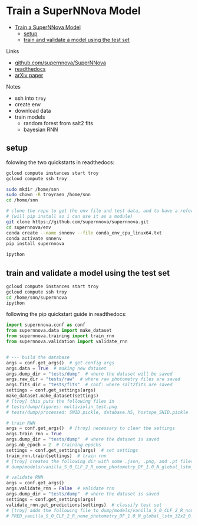 # Train a SuperNNova Model<a name="train-a-supernnova-model"></a>

<!-- mdformat-toc start --slug=github --maxlevel=6 --minlevel=1 -->

- [Train a SuperNNova Model](#train-a-supernnova-model)
  - [setup](#setup)
  - [train and validate a model using the test set](#train-and-validate-a-model-using-the-test-set)

<!-- mdformat-toc end -->

Links

- [github.com/supernnova/SuperNNova](https://github.com/supernnova/SuperNNova)
- [readthedocs](https://supernnova.readthedocs.io/en/latest/)
- [arXiv paper](https://arxiv.org/pdf/1901.06384.pdf)

Notes

- ssh into `troy`
- create env
- download data
- train models
  - random forest from salt2 fits
  - bayesian RNN

## setup<a name="setup"></a>

folowing the two quickstarts in readthedocs:

```bash
gcloud compute instances start troy
gcloud compute ssh troy

sudo mkdir /home/snn
sudo chown -R troyraen /home/snn
cd /home/snn

# clone the repo to get the env file and test data, and to have a reference
# (will pip install so i can use it as a module)
git clone https://github.com/supernnova/supernnova.git
cd supernnova/env
conda create --name snnenv --file conda_env_cpu_linux64.txt
conda activate snnenv
pip install supernnova

ipython
```

## train and validate a model using the test set<a name="train-and-validate-a-model-using-the-test-set"></a>

```bash
gcloud compute instances start troy
gcloud compute ssh troy
cd /home/snn/supernnova
ipython
```

following the pip quickstart guide in readthedocs:

```python
import supernnova.conf as conf
from supernnova.data import make_dataset
from supernnova.training import train_rnn
from supernnova.validation import validate_rnn


# --- build the database
args = conf.get_args()  # get config args
args.data = True  # making new dataset
args.dump_dir = "tests/dump"  # where the dataset will be saved
args.raw_dir = "tests/raw"  # where raw photometry files are saved
args.fits_dir = "tests/fits"  # conf: where salt2fits are saved
settings = conf.get_settings(args)
make_dataset.make_dataset(settings)
# [troy] this puts the following files in
# tests/dump/figures: multiviolin_test.png
# tests/dump/processed: SNID.pickle, database.h5, hostspe_SNID.pickle

# train RNN
args = conf.get_args()  # [troy] necessary to clear the settings
args.train_rnn = True
args.dump_dir = "tests/dump"  # where the dataset is saved
args.nb_epoch = 2  # training epochs
settings = conf.get_settings(args)  # set settings
train_rnn.train(settings)  # train rnn
# [troy] creates the following dir with some .json, .png, and .pt files in it
# dump/models/vanilla_S_0_CLF_2_R_none_photometry_DF_1.0_N_global_lstm_32x2_0.05_128_True_mean

# validate RNN
args = conf.get_args()
args.validate_rnn = False  # validate rnn
args.dump_dir = "tests/dump"  # where the dataset is saved
settings = conf.get_settings(args)
validate_rnn.get_predictions(settings)  # classify test set
# [troy] adds the following file to dump/models/vanilla_S_0_CLF_2_R_none_photometry_DF_1.0_N_global_lstm_32x2_0.05_128_True_mean:
# PRED_vanilla_S_0_CLF_2_R_none_photometry_DF_1.0_N_global_lstm_32x2_0.05_128_True_mean.pickle
```
